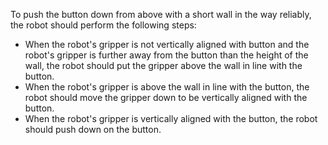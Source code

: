 To push the button down from above with a short wall in the way reliably, the robot should perform the following steps:

- When the robot's gripper is not vertically aligned with button and the robot's gripper is further away from the button than the height of the wall, the robot should put the gripper above the wall in line with the button.
- When the robot's gripper is above the wall in line with the button, the robot should move the gripper down to be vertically aligned with the button.
- When the robot's gripper is vertically aligned with the button, the robot should push down on the button.